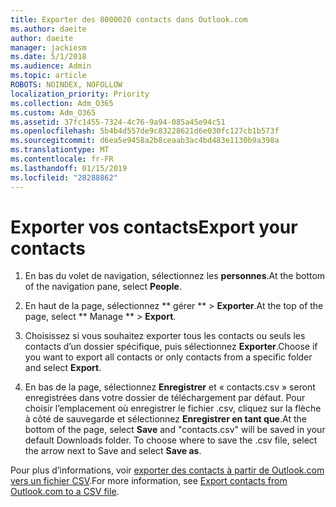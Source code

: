 ```yaml
---
title: Exporter des 8000020 contacts dans Outlook.com
ms.author: daeite
author: daeite
manager: jackiesm
ms.date: 5/1/2018
ms.audience: Admin
ms.topic: article
ROBOTS: NOINDEX, NOFOLLOW
localization_priority: Priority
ms.collection: Adm_O365
ms.custom: Adm_O365
ms.assetid: 37fc1455-7324-4c76-9a94-085a45e94c51
ms.openlocfilehash: 5b4b4d557de9c83228621d6e030fc127cb1b573f
ms.sourcegitcommit: d6ea5e9458a2b8ceaab3ac4bd483e1130b9a398a
ms.translationtype: MT
ms.contentlocale: fr-FR
ms.lasthandoff: 01/15/2019
ms.locfileid: "28288862"
---
```

# <a name="export-your-contacts"></a><span data-ttu-id="570f6-102">Exporter vos contacts</span><span class="sxs-lookup"><span data-stu-id="570f6-102">Export your contacts</span></span>

1. <span data-ttu-id="570f6-103">En bas du volet de navigation, sélectionnez les **personnes**.</span><span class="sxs-lookup"><span data-stu-id="570f6-103">At the bottom of the navigation pane, select **People**.</span></span>
    
2. <span data-ttu-id="570f6-104">En haut de la page, sélectionnez \*\* gérer \*\* \> **Exporter**.</span><span class="sxs-lookup"><span data-stu-id="570f6-104">At the top of the page, select \*\* Manage \*\* \> **Export**.</span></span>
    
3. <span data-ttu-id="570f6-105">Choisissez si vous souhaitez exporter tous les contacts ou seuls les contacts d’un dossier spécifique, puis sélectionnez **Exporter**.</span><span class="sxs-lookup"><span data-stu-id="570f6-105">Choose if you want to export all contacts or only contacts from a specific folder and select **Export**.</span></span> 
    
4. <span data-ttu-id="570f6-p101">En bas de la page, sélectionnez **Enregistrer** et « contacts.csv » seront enregistrées dans votre dossier de téléchargement par défaut. Pour choisir l’emplacement où enregistrer le fichier .csv, cliquez sur la flèche à côté de sauvegarde et sélectionnez **Enregistrer en tant que**.</span><span class="sxs-lookup"><span data-stu-id="570f6-p101">At the bottom of the page, select **Save** and "contacts.csv" will be saved in your default Downloads folder. To choose where to save the .csv file, select the arrow next to Save and select **Save as**.</span></span> 
    
<span data-ttu-id="570f6-108">Pour plus d’informations, voir [exporter des contacts à partir de Outlook.com vers un fichier CSV](https://go.microsoft.com/fwlink/p/?linkid=873137).</span><span class="sxs-lookup"><span data-stu-id="570f6-108">For more information, see [Export contacts from Outlook.com to a CSV file](https://go.microsoft.com/fwlink/p/?linkid=873137).</span></span>
  


